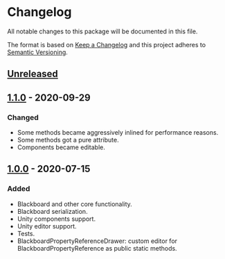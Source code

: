 # Changelog

All notable changes to this package will be documented in this file.

The format is based on [Keep a Changelog](http://keepachangelog.com/en/1.0.0/)
and this project adheres to [Semantic Versioning](http://semver.org/spec/v2.0.0.html).

## [Unreleased]

## [1.1.0] - 2020-09-29

### Changed

- Some methods became aggressively inlined for performance reasons.
- Some methods got a pure attribute.
- Components became editable.

## [1.0.0] - 2020-07-15

### Added

- Blackboard and other core functionality.
- Blackboard serialization.
- Unity components support.
- Unity editor support.
- Tests.
- BlackboardPropertyReferenceDrawer:
custom editor for BlackboardPropertyReference as public static methods.

[unreleased]: https://github.com/ZorPastaman/Event-Based-Blackboard/compare/v1.1.0...HEAD
[1.1.0]: https://github.com/ZorPastaman/Event-Based-Blackboard/releases/tag/v1.1.0
[1.0.0]: https://github.com/ZorPastaman/Event-Based-Blackboard/releases/tag/v1.0.0

